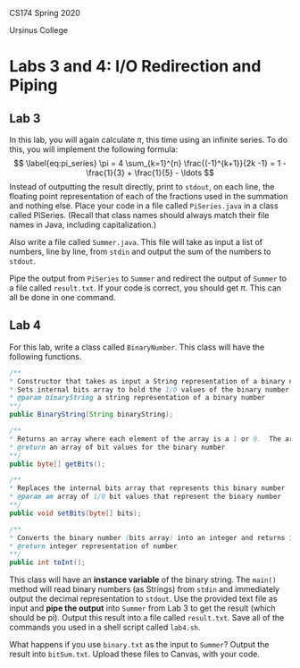 CS174 Spring 2020

Ursinus College



# Labs 3 and 4: I/O Redirection and Piping

## Lab 3

In this lab, you will again calculate $\pi$, this time using an infinite series.  To do this, you will implement the following formula:
$$
\label{eq:pi_series}
\pi = 4 \sum_{k=1}^{n} \frac{(-1)^{k+1}}{2k -1} = 1 - \frac{1}{3} + \frac{1}{5} - \ldots
$$
Instead of outputting the result directly, print to `stdout`, on each line, the floating point representation of each of the fractions used in the summation and nothing else.  Place your code in a file called `PiSeries.java` in a class called PiSeries.  (Recall that class names should always match their file names in Java, including capitalization.)



Also write a file called `Summer.java`.  This file will take as input a list of numbers, line by line, from `stdin` and output the sum of the numbers to `stdout`.



Pipe the output from `PiSeries` to `Summer` and redirect the output of `Summer` to a file called `result.txt`.  If your code is correct, you should get $\pi$.  This can all be done in one command.



## Lab 4

For this lab, write a class called `BinaryNumber`.  This class will have the following functions.



```java
/**
* Constructor that takes as input a String representation of a binary number.
* Sets internal bits array to hold the 1/0 values of the binary number represented by the String
* @param binaryString a string representation of a binary number
**/
public BinaryString(String binaryString);

/**
* Returns an array where each element of the array is a 1 or 0.  The array represents the binary number.
* @return an array of bit values for the binary number 
**/
public byte[] getBits();

/**
* Replaces the internal bits array that represents this binary number
* @param am array of 1/0 bit values that represent the binary number
**/
public void setBits(byte[] bits);

/**
* Converts the binary number (bits array) into an integer and returns it
* @return integer representation of number 
**/
public int toInt();
```



This class will have an **instance variable** of the binary string.  The `main()` method will read binary numbers (as Strings) from `stdin` and immediately output the decimal representation to `stdout`.  Use the provided text file as input and **pipe the output** into `Summer` from Lab 3 to get the result (which should be pi).  Output this result into a file called `result.txt`.  Save all of the commands you used in a shell script called `lab4.sh`.

What happens if you use `binary.txt` as the input to `Summer`?  Output the result into `bitSum.txt`.  Upload these files to Canvas, with your code.